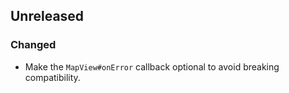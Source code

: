 ## Unreleased

### Changed

- Make the `MapView#onError` callback optional to avoid breaking compatibility.
